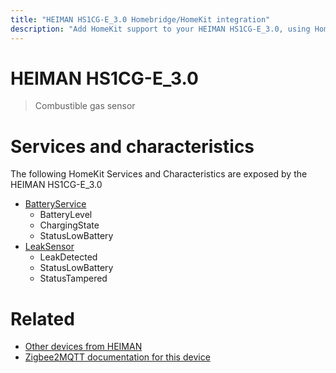 ```yaml
---
title: "HEIMAN HS1CG-E_3.0 Homebridge/HomeKit integration"
description: "Add HomeKit support to your HEIMAN HS1CG-E_3.0, using Homebridge, Zigbee2MQTT and homebridge-z2m."
---
```

<!---
This file has been GENERATED using src/docgen/docgen.ts
DO NOT EDIT THIS FILE MANUALLY!
-->
# HEIMAN HS1CG-E_3.0
> Combustible gas sensor


# Services and characteristics
The following HomeKit Services and Characteristics are exposed by
the HEIMAN HS1CG-E_3.0

* [BatteryService](../../battery.md)
  * BatteryLevel
  * ChargingState
  * StatusLowBattery
* [LeakSensor](../../sensors.md)
  * LeakDetected
  * StatusLowBattery
  * StatusTampered


# Related
* [Other devices from HEIMAN](../index.md#heiman)
* [Zigbee2MQTT documentation for this device](https://www.zigbee2mqtt.io/devices/HS1CG-E_3.0.html)